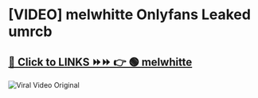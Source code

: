 
 # [VIDEO] melwhitte Onlyfans Leaked umrcb

## <h2><a href="https://clipsfans.com/melwhitte&ref=git">🔗 Click to LINKS ⏩⏩ 👉 🟢 melwhitte </a></h2>

<a href="https://clipsfans.com/melwhitte&ref=git" rel="nofollow" data-target="animated-image.originalLink"><img src="https://i.ibb.co.com/xMMVF88/686577567.gif" alt="Viral Video Original" style="max-width: 100%; display: inline-block;" data-target="animated-image.originalImage"></a>

